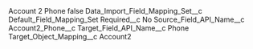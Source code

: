 <?xml version="1.0" encoding="UTF-8"?>
<CustomMetadata xmlns="http://soap.sforce.com/2006/04/metadata" xmlns:xsi="http://www.w3.org/2001/XMLSchema-instance" xmlns:xsd="http://www.w3.org/2001/XMLSchema">
    <label>Account 2 Phone</label>
    <protected>false</protected>
    <values>
        <field>Data_Import_Field_Mapping_Set__c</field>
        <value xsi:type="xsd:string">Default_Field_Mapping_Set</value>
    </values>
    <values>
        <field>Required__c</field>
        <value xsi:type="xsd:string">No</value>
    </values>
    <values>
        <field>Source_Field_API_Name__c</field>
        <value xsi:type="xsd:string">Account2_Phone__c</value>
    </values>
    <values>
        <field>Target_Field_API_Name__c</field>
        <value xsi:type="xsd:string">Phone</value>
    </values>
    <values>
        <field>Target_Object_Mapping__c</field>
        <value xsi:type="xsd:string">Account2</value>
    </values>
</CustomMetadata>
